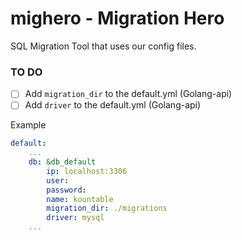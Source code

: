 # mighero - Migration Hero
SQL Migration Tool that uses our config files.

### TO DO

- [ ] Add ```migration_dir``` to the default.yml (Golang-api)
- [ ] Add ```driver``` to the default.yml (Golang-api)

Example 

```yaml
default:
    ...
    db: &db_default
        ip: localhost:3306
        user: 
        password: 
        name: kountable
        migration_dir: ./migrations
        driver: mysql
    ...
```
